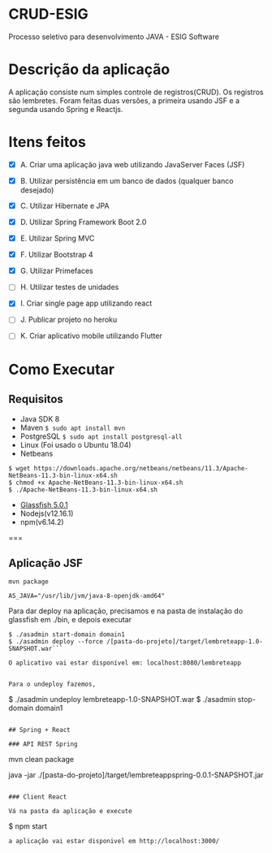 # CRUD-ESIG
Processo seletivo para desenvolvimento JAVA - ESIG Software

# Descrição da aplicação
A aplicação consiste num simples controle de registros(CRUD).
Os registros são lembretes.
Foram feitas duas versões, a primeira usando JSF e a segunda usando Spring e Reactjs.

# Itens feitos

- [x] A. Criar uma aplicação java web utilizando JavaServer Faces (JSF)

- [x] B. Utilizar persistência em um banco de dados (qualquer banco desejado)

- [x] C. Utilizar Hibernate e JPA

- [x] D. Utilizar Spring Framework Boot 2.0

- [x] E. Utilizar Spring MVC

- [x] F. Utilizar Bootstrap 4

- [x] G. Utilizar Primefaces

- [ ] H. Utilizar testes de unidades

- [x] I. Criar single page app utilizando react

- [ ] J. Publicar projeto no heroku

- [ ] K. Criar aplicativo mobile utilizando Flutter


# Como Executar

## Requisitos
- Java SDK 8
- Maven  ```$ sudo apt install mvn```
- PostgreSQL     ```$ sudo apt install postgresql-all```
- Linux (Foi usado o Ubuntu 18.04)
- Netbeans 

```
$ wget https://downloads.apache.org/netbeans/netbeans/11.3/Apache-NetBeans-11.3-bin-linux-x64.sh         
$ chmod +x Apache-NetBeans-11.3-bin-linux-x64.sh 
$ ./Apache-NetBeans-11.3-bin-linux-x64.sh 
```
- [Glassfish 5.0.1](https://javaee.github.io/glassfish/download)
- Nodejs(v12.16.1)
- npm(v6.14.2)

===
## Aplicação JSF
```
mvn package
```

```
AS_JAVA="/usr/lib/jvm/java-8-openjdk-amd64"
```

Para dar deploy na aplicação, precisamos e na pasta de instalação do glassfish em ./bin, e depois executar

```
$ ./asadmin start-domain domain1
$ ./asadmin deploy --force /[pasta-do-projeto]/target/lembreteapp-1.0-SNAPSHOT.war```

O aplicativo vai estar disponível em: localhost:8080/lembreteapp


Para o undeploy fazemos,  

```
$ ./asadmin undeploy lembreteapp-1.0-SNAPSHOT.war
$ ./asadmin stop-domain domain1
```

## Spring + React

### API REST Spring

```
mvn clean package

java -jar ./[pasta-do-projeto]/target/lembreteappspring-0.0.1-SNAPSHOT.jar
```

### Client React

Vá na pasta da aplicação e execute 

```
$ npm start
```
a aplicação vai estar disponivel em http://localhost:3000/



